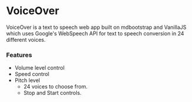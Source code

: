 # VoiceOver

VoiceOver is a text to speech web app built on mdbootstrap and VanillaJS which uses Google's WebSpeech API for text to speech conversion in 24 different voices.

### Features 
- Volume level control
- Speed control
- Pitch level
  - 24 voices to choose from.
  - Stop and Start controls.

